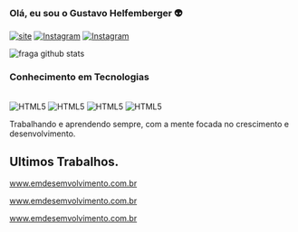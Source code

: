 
### Olá, eu sou o Gustavo Helfemberger 👽

[![site](https://img.shields.io/badge/Blogger-FF5722?style=for-the-badge&logo=blogger&logoColor=white)](#)
[![Instagram](https://img.shields.io/badge/YouTube-FF0000?style=for-the-badge&logo=youtube&logoColor=white/)](#)
[![Instagram](https://img.shields.io/badge/Instagram-E4405F?style=for-the-badge&logo=instagram&logoColor=white)](https://www.instagram.com/hellfemberger/)

![fraga github stats](https://github-readme-stats.vercel.app/api?username=jagustinha&show_icons=true&theme=radical)

### Conhecimento em Tecnologias

<div style="display: incline_block"><br/>
    <img aling="center" alt="HTML5" src="https://img.shields.io/badge/HTML5-E34F26?style=for-the-badge&logo=html5&logoColor=white" />
    <img aling="center" alt="HTML5" src="https://img.shields.io/badge/CSS3-1572B6?style=for-the-badge&logo=css3&logoColor=white" />
    <img aling="center" alt="HTML5" src="https://img.shields.io/badge/JavaScript-323330?style=for-the-badge&logo=javascript&logoColor=F7DF1E" />
    <img aling="center" alt="HTML5" src="https://img.shields.io/badge/Python-14354C?style=for-the-badge&logo=python&logoColor=white" />
</div>

Trabalhando e aprendendo sempre, com a mente focada no crescimento e desenvolvimento.

## Ultimos Trabalhos.

www.emdesemvolvimento.com.br

www.emdesemvolvimento.com.br

www.emdesemvolvimento.com.br
